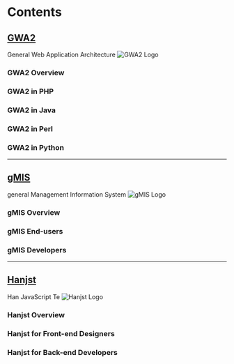
# Contents

## [GWA2](gwa2/index)
General Web Application Architecture
![GWA2 Logo](http://ufqi.com/blog/wp-content/uploads/2016/09/gwa2-logo-201606.v2.png)

### GWA2 Overview
### GWA2 in PHP
### GWA2 in Java
### GWA2 in Perl
### GWA2 in Python
----

## [gMIS](gmis/index)
general Management Information System
![gMIS Logo](https://ufqi.com/dev/gmis/gmis-logo-201606.png)

### gMIS Overview
### gMIS End-users
### gMIS Developers
---

## [Hanjst](hanjst/index)
Han JavaScript Te
![Hanjst Logo](http://ufqi.com/blog/wp-content/uploads/2019/06/hanjst-logo.201901.jpg)

### Hanjst Overview
### Hanjst for Front-end Designers
### Hanjst for Back-end Developers


<!--stackedit_data:
eyJoaXN0b3J5IjpbLTEwNDQzOTY4OTIsLTEyNDMwNTkwMDQsNT
M2MDIzNTAsOTg4NDE0MjEwLC00NTIzNTg1MTQsLTE1MDg4OTc0
MzAsLTYxMzQxMTY3NCwxMjc1NzM1MTQ5XX0=
-->
